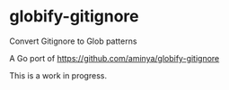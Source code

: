 # globify-gitignore

Convert Gitignore to Glob patterns

A Go port of https://github.com/aminya/globify-gitignore

This is a work in progress.